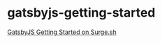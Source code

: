 # gatsbyjs-getting-started

[GatsbyJS Getting Started on Surge.sh](http://gf-gatsbyjs-getting-started.surge.sh)
